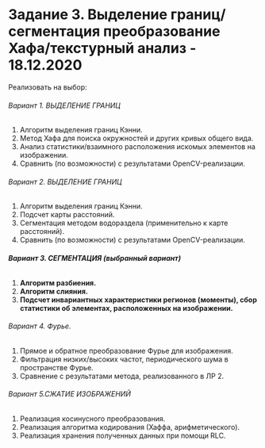 # Задание 3. Выделение границ/сегментация  преобразование Хафа/текстурный анализ - 18.12.2020

Реализовать на выбор:

###### Вариант 1. ВЫДЕЛЕНИЕ ГРАНИЦ

1. Алгоритм выделения границ Кэнни.
2. Метод Хафа для поиска окружностей и других кривых общего вида.
3. Анализ статистики/взаимного расположения искомых элементов на изображении.
4. Сравнить (по возможности) с результатами OpenCV-реализации.

###### Вариант 2. ВЫДЕЛЕНИЕ ГРАНИЦ

1. Алгоритм выделения границ Кэнни.
6. Подсчет карты расстояний.
7. Сегментация методом водораздела (применительно к карте расстояний).
8. Сравнить (по возможности) с результатами OpenCV-реализации.

###### **Вариант 3. СЕГМЕНТАЦИЯ (выбранный вариант)**

1. **Алгоритм разбиения.**
2. **Алгоритм слияния.**
3. **Подсчет инвариантных характеристики регионов (моменты), сбор статистики об элементах, расположенных на изображении.**

###### Вариант 4. Фурье.

1. Прямое и обратное преобразование Фурье для изображения.
2. Фильтрация низких/высоких частот, периодического шума в пространстве Фурье.
3. Сравнение с результатами метода, реализованного в ЛР 2.

###### Вариант 5.СЖАТИЕ ИЗОБРАЖЕНИЙ

1. Реализация косинусного преобразования.
2. Реализация алгоритма кодирования (Хаффа, арифметического).
3. Реализация хранения полученных данных при помощи RLC.
